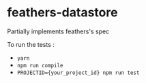 # feathers-datastore

Partially implements feathers's spec

To run the tests :
* `yarn`
* `npm run compile`
* `PROJECTID={your_project_id} npm run test`

